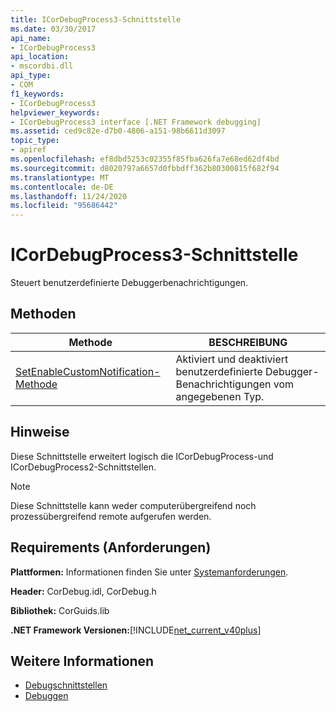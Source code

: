 ```yaml
---
title: ICorDebugProcess3-Schnittstelle
ms.date: 03/30/2017
api_name:
- ICorDebugProcess3
api_location:
- mscordbi.dll
api_type:
- COM
f1_keywords:
- ICorDebugProcess3
helpviewer_keywords:
- ICorDebugProcess3 interface [.NET Framework debugging]
ms.assetid: ced9c82e-d7b0-4806-a151-98b6611d3097
topic_type:
- apiref
ms.openlocfilehash: ef8dbd5253c02355f85fba626fa7e68ed62df4bd
ms.sourcegitcommit: d8020797a6657d0fbbdff362b80300815f682f94
ms.translationtype: MT
ms.contentlocale: de-DE
ms.lasthandoff: 11/24/2020
ms.locfileid: "95686442"
---
```

# <a name="icordebugprocess3-interface"></a>ICorDebugProcess3-Schnittstelle

Steuert benutzerdefinierte Debuggerbenachrichtigungen.  
  
## <a name="methods"></a>Methoden  
  
|Methode|BESCHREIBUNG|  
|------------|-----------------|  
|[SetEnableCustomNotification-Methode](icordebugprocess3-setenablecustomnotification-method.md)|Aktiviert und deaktiviert benutzerdefinierte Debugger-Benachrichtigungen vom angegebenen Typ.|  
  
## <a name="remarks"></a>Hinweise  

 Diese Schnittstelle erweitert logisch die ICorDebugProcess-und ICorDebugProcess2-Schnittstellen.  
  
> [!NOTE]
> Diese Schnittstelle kann weder computerübergreifend noch prozessübergreifend remote aufgerufen werden.  
  
## <a name="requirements"></a>Requirements (Anforderungen)  

 **Plattformen:** Informationen finden Sie unter [Systemanforderungen](../../get-started/system-requirements.md).  
  
 **Header:** CorDebug.idl, CorDebug.h  
  
 **Bibliothek:** CorGuids.lib  
  
 **.NET Framework Versionen:**[!INCLUDE[net_current_v40plus](../../../../includes/net-current-v40plus-md.md)]  
  
## <a name="see-also"></a>Weitere Informationen

- [Debugschnittstellen](debugging-interfaces.md)
- [Debuggen](index.md)
